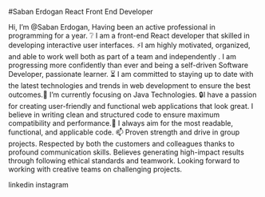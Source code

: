 #Saban Erdogan
React Front End Developer

Hi, I’m @Saban Erdogan, Having been an active professional in programming for a year.
❔ I am a front-end React developer that skilled in developing interactive user interfaces.
⚡I am highly motivated, organized, and able to work well both as part of a team and independently  .
I am progressing more confidently than ever and being a self-driven Software Developer, passionate learner.
⏳ I am committed to staying up to date with the latest technologies and trends in web development to ensure the best outcomes.💞️ I’m currently focusing on Java Technologies.
🔒I have a passion for creating user-friendly and functional web applications that look great. I believe in writing clean and structured code to ensure maximum compatibility and performance.👀 I always aim for the most readable, functional, and applicable code.
📫 Proven strength and drive in group projects. Respected by both the customers and colleagues thanks to profound communication skills. Believes generating high-impact results through following ethical standards and teamwork. Looking forward to working with creative teams on challenging projects.








linkedin instagram
